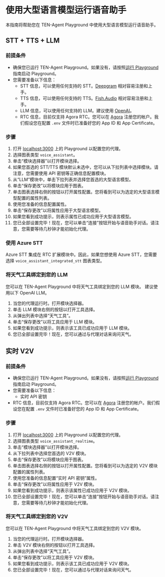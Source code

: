 # 使用大型语言模型运行语音助手

本指南将帮助您在 TEN-Agent Playground 中使用大型语言模型运行语音助手。

## STT + TTS + LLM

### 前提条件

- 确保您已运行 TEN-Agent Playground。如果没有，请按照[运行 Playground](https://doc.theten.ai/ten-agent/quickstart) 指南启动 Playground。
- 您需要准备以下信息：
  - STT 信息，可以使用任何支持的 STT。[Deepgram](https://deepgram.com/) 相对容易注册和上手。
  - TTS 信息，可以使用任何支持的 TTS。[Fish.Audio](https://fish.audio/) 相对容易注册和上手。
  - LLM 信息，可以使用任何支持的 LLM。建议使用 [OpenAI](https://openai.com)。
  - RTC 信息，目前仅支持 Agora RTC。您可以在 [Agora](https://www.agora.io/) 注册您的帐户。我们假设您在配置 `.env` 文件时已准备好您的 App ID 和 App Certificate。

### 步骤

1. 打开 [localhost:3000](http://localhost:3000) 上的 Playground 以配置您的代理。
2. 选择图表类型 `voice_assistant`。
3. 单击“模块选择器”以打开模块选择。
4. 如果您首选的 STT/TTS 模块默认未选中，您可以从下拉列表中选择模块。请注意，您需要使用 API 密钥等正确信息配置模块。
5. 从“LLM”模块中，单击下拉列表并选择您首选的大型语言模型。
6. 单击“保存更改”以将模块应用于图表。
7. 单击图表选择右侧的按钮以打开属性配置。您将看到可以为选定的大型语言模型配置的属性列表。
8. 使用您准备的信息配置属性。
9. 单击“保存更改”以将属性应用于大型语言模型。
10. 如果您看到成功提示，则表示属性已成功应用于大型语言模型。
11. 您已全部设置完毕！现在，您可以单击“连接”按钮开始与语音助手对话。请注意，您需要等待几秒钟才能初始化代理。

### 使用 Azure STT

Azure STT 集成在 RTC 扩展模块中。因此，如果您想使用 Azure STT，您需要选择 `voice_assistant_integrated_stt` 图表类型。

### 将天气工具绑定到您的 LLM

您可以在 TEN-Agent Playground 中将天气工具绑定到您的 LLM 模块。
建议使用以下 OpenAI LLM。

1. 当您的代理运行时。打开模块选择器。
2. 单击 LLM 模块右侧的按钮以打开工具选择。
3. 从弹出列表中选择“天气工具”。
4. 单击“保存更改”以将工具应用于 LLM 模块。
5. 如果您看到成功提示，则表示该工具已成功应用于 LLM 模块。
6. 您已全部设置完毕！现在，您可以通过与代理对话来询问天气。

## 实时 V2V

### 前提条件

- 确保您已运行 TEN-Agent Playground。如果没有，请按照[运行 Playground](https://doc.theten.ai/ten-agent/quickstart) 指南启动 Playground。
- 您需要准备以下信息：
  - 实时 API 密钥
- RTC 信息，目前仅支持 Agora RTC。您可以在 [Agora](https://www.agora.io/) 注册您的帐户。我们假设您在配置 `.env` 文件时已准备好您的 App ID 和 App Certificate。

### 步骤

1. 打开 [localhost:3000](http://localhost:3000) 上的 Playground 以配置您的代理。
2. 选择图表类型 `voice_assistant_realtime`。
3. 单击“模块选择器”以打开模块选择。
4. 从下拉列表中选择您首选的 V2V 模块。
5. 单击“保存更改”以将模块应用于图表。
6. 单击图表选择右侧的按钮以打开属性配置。您将看到可以为选定的 V2V 模块配置的属性列表。
7. 使用您准备的信息配置“实时 API 密钥”属性。
8. 单击“保存更改”以将属性应用于 V2V 模块。
9. 如果您看到成功提示，则表示该属性已成功应用于 V2V 模块。
10. 您已全部设置完毕！现在，您可以单击“连接”按钮开始与语音助手对话。请注意，您需要等待几秒钟才能初始化代理。

### 将天气工具绑定到您的 V2V

您可以在 TEN-Agent Playground 中将天气工具绑定到您的 V2V 模块。

1. 当您的代理运行时。打开模块选择器。
2. 单击 V2V 模块右侧的按钮以打开工具选择。
3. 从弹出列表中选择“天气工具”。
4. 单击“保存更改”以将工具应用于 V2V 模块。
5. 如果您看到成功提示，则表示该工具已成功应用于 V2V 模块。
6. 您已全部设置完毕！现在，您可以通过与代理对话来询问天气。
